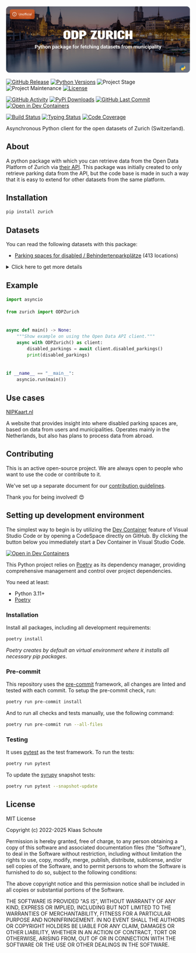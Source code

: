 <!-- Banner -->
![alt Banner of the odp Zurich package](https://raw.githubusercontent.com/klaasnicolaas/python-zurich/main/assets/header_zurich-min.png)

<!-- PROJECT SHIELDS -->
[![GitHub Release][releases-shield]][releases]
[![Python Versions][python-versions-shield]][pypi]
![Project Stage][project-stage-shield]
![Project Maintenance][maintenance-shield]
[![License][license-shield]](LICENSE)

[![GitHub Activity][commits-shield]][commits-url]
[![PyPi Downloads][downloads-shield]][downloads-url]
[![GitHub Last Commit][last-commit-shield]][commits-url]
[![Open in Dev Containers][devcontainer-shield]][devcontainer]

[![Build Status][build-shield]][build-url]
[![Typing Status][typing-shield]][typing-url]
[![Code Coverage][codecov-shield]][codecov-url]

Asynchronous Python client for the open datasets of Zurich (Switzerland).

## About

A python package with which you can retrieve data from the Open Data Platform of Zurich via [their API][api]. This package was initially created to only retrieve parking data from the API, but the code base is made in such a way that it is easy to extend for other datasets from the same platform.

## Installation

```bash
pip install zurich
```

## Datasets

You can read the following datasets with this package:

- [Parking spaces for disabled / Behindertenparkplätze][disabled_parkings] (413 locations)

<details>
    <summary>Click here to get more details</summary>

### Disabled parkings

| Variable | Type | Description |
| :------- | :--- | :---------- |
| `spot_id` | int | The ID of the parking spot |
| `address` | str | The address of the parking spot |
| `longitude` | float | The longitude of the parking spot |
| `latitude` | float | The latitude of the parking spot |
</details>

## Example

```python
import asyncio

from zurich import ODPZurich


async def main() -> None:
    """Show example on using the Open Data API client."""
    async with ODPZurich() as client:
        disabled_parkings = await client.disabled_parkings()
        print(disabled_parkings)


if __name__ == "__main__":
    asyncio.run(main())
```

## Use cases

[NIPKaart.nl][nipkaart]

A website that provides insight into where disabled parking spaces are, based
on data from users and municipalities. Operates mainly in the Netherlands, but
also has plans to process data from abroad.

## Contributing

This is an active open-source project. We are always open to people who want to
use the code or contribute to it.

We've set up a separate document for our
[contribution guidelines](CONTRIBUTING.md).

Thank you for being involved! :heart_eyes:

## Setting up development environment

The simplest way to begin is by utilizing the [Dev Container][devcontainer]
feature of Visual Studio Code or by opening a CodeSpace directly on GitHub.
By clicking the button below you immediately start a Dev Container in Visual Studio Code.

[![Open in Dev Containers][devcontainer-shield]][devcontainer]

This Python project relies on [Poetry][poetry] as its dependency manager,
providing comprehensive management and control over project dependencies.

You need at least:

- Python 3.11+
- [Poetry][poetry-install]

### Installation

Install all packages, including all development requirements:

```bash
poetry install
```

_Poetry creates by default an virtual environment where it installs all
necessary pip packages_.

### Pre-commit

This repository uses the [pre-commit][pre-commit] framework, all changes
are linted and tested with each commit. To setup the pre-commit check, run:

```bash
poetry run pre-commit install
```

And to run all checks and tests manually, use the following command:

```bash
poetry run pre-commit run --all-files
```

### Testing

It uses [pytest](https://docs.pytest.org/en/stable/) as the test framework. To run the tests:

```bash
poetry run pytest
```

To update the [syrupy](https://github.com/tophat/syrupy) snapshot tests:

```bash
poetry run pytest --snapshot-update
```

## License

MIT License

Copyright (c) 2022-2025 Klaas Schoute

Permission is hereby granted, free of charge, to any person obtaining a copy
of this software and associated documentation files (the "Software"), to deal
in the Software without restriction, including without limitation the rights
to use, copy, modify, merge, publish, distribute, sublicense, and/or sell
copies of the Software, and to permit persons to whom the Software is
furnished to do so, subject to the following conditions:

The above copyright notice and this permission notice shall be included in all
copies or substantial portions of the Software.

THE SOFTWARE IS PROVIDED "AS IS", WITHOUT WARRANTY OF ANY KIND, EXPRESS OR
IMPLIED, INCLUDING BUT NOT LIMITED TO THE WARRANTIES OF MERCHANTABILITY,
FITNESS FOR A PARTICULAR PURPOSE AND NONINFRINGEMENT. IN NO EVENT SHALL THE
AUTHORS OR COPYRIGHT HOLDERS BE LIABLE FOR ANY CLAIM, DAMAGES OR OTHER
LIABILITY, WHETHER IN AN ACTION OF CONTRACT, TORT OR OTHERWISE, ARISING FROM,
OUT OF OR IN CONNECTION WITH THE SOFTWARE OR THE USE OR OTHER DEALINGS IN THE
SOFTWARE.

[api]: https://data.stadt-zuerich.ch/
[disabled_parkings]: https://data.stadt-zuerich.ch/dataset/geo_behindertenparkplaetze
[nipkaart]: https://www.nipkaart.nl

<!-- MARKDOWN LINKS & IMAGES -->
[build-shield]: https://github.com/klaasnicolaas/python-zurich/actions/workflows/tests.yaml/badge.svg
[build-url]: https://github.com/klaasnicolaas/python-zurich/actions/workflows/tests.yaml
[commits-shield]: https://img.shields.io/github/commit-activity/y/klaasnicolaas/python-zurich.svg
[commits-url]: https://github.com/klaasnicolaas/python-zurich/commits/main
[codecov-shield]: https://codecov.io/gh/klaasnicolaas/python-zurich/branch/main/graph/badge.svg?token=CLytQU0E0f
[codecov-url]: https://codecov.io/gh/klaasnicolaas/python-zurich
[devcontainer-shield]: https://img.shields.io/static/v1?label=Dev%20Containers&message=Open&color=blue&logo=visualstudiocode
[devcontainer]: https://vscode.dev/redirect?url=vscode://ms-vscode-remote.remote-containers/cloneInVolume?url=https://github.com/klaasnicolaas/python-zurich
[downloads-shield]: https://img.shields.io/pypi/dm/zurich
[downloads-url]: https://pypistats.org/packages/zurich
[license-shield]: https://img.shields.io/github/license/klaasnicolaas/python-zurich.svg
[last-commit-shield]: https://img.shields.io/github/last-commit/klaasnicolaas/python-zurich.svg
[maintenance-shield]: https://img.shields.io/maintenance/yes/2025.svg
[project-stage-shield]: https://img.shields.io/badge/project%20stage-production%20ready-brightgreen.svg
[pypi]: https://pypi.org/project/zurich/
[python-versions-shield]: https://img.shields.io/pypi/pyversions/zurich
[typing-shield]: https://github.com/klaasnicolaas/python-zurich/actions/workflows/typing.yaml/badge.svg
[typing-url]: https://github.com/klaasnicolaas/python-zurich/actions/workflows/typing.yaml
[releases-shield]: https://img.shields.io/github/release/klaasnicolaas/python-zurich.svg
[releases]: https://github.com/klaasnicolaas/python-zurich/releases

[poetry-install]: https://python-poetry.org/docs/#installation
[poetry]: https://python-poetry.org
[pre-commit]: https://pre-commit.com
